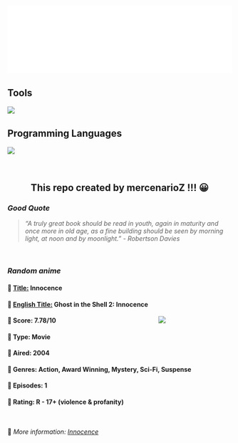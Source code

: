
<img src="svg/nai.svg" />

<p>
  <h2>Tools</h2>
  <a href="https://skillicons.dev">
    <img src="https://skillicons.dev/icons?i=git,bash,vim,ubuntu,tensorflow,pytorch,docker,raspberrypi" />
  </a>

  <br />

  <h2>Programming Languages</h2>

  <a href="https://skillicons.dev">
    <img src="https://skillicons.dev/icons?i=python,c,cpp" />
  </a>
</p>

<br />

<h2 align="center">This repo created by mercenarioZ !!! 😀</h2>
<h3><i>Good Quote</i></h3>

<blockquote>
<i>
“A truly great book should be read in youth, again in maturity and once more in old age, as a fine building should be seen by morning light, at noon and by moonlight.” - Robertson Davies
</i>
</blockquote>

<br />

<h3><i>Random anime</i></h3>

<h4>
  <strong>🥭 <u>Title:</u></strong> Innocence
</h4>

<h4>🌿 <u>English Title:</u> Ghost in the Shell 2: Innocence</h4>

<img align="right" width="165" src=https://cdn.myanimelist.net/images/anime/10/75628.jpg />

<h4>🌱 Score: 7.78/10</h4>

<h4>🌲 Type: Movie</h4>

<h4>🌴 Aired: 2004</h4>

<h4>🌵 Genres: Action, Award Winning, Mystery, Sci-Fi, Suspense</h4>

<h4>🥑 Episodes: 1</h4>

<h4>🍏 Rating: R - 17+ (violence & profanity)</h4>

<br />

🍂 *More information: [Innocence](https://myanimelist.net/anime/468/Innocence)*
    